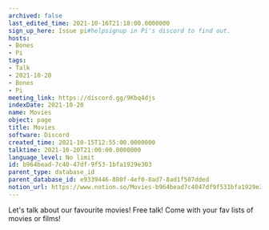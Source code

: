 ```yaml
---
archived: false
last_edited_time: 2021-10-16T21:18:00.0000000
sign_up_here: Issue pi#helpsignup in Pi's discord to find out.
hosts:
- Bones
- Pi
tags:
- Talk
- 2021-10-20
- Bones
- Pi
meeting_link: https://discord.gg/9Kbq4djs
indexDate: 2021-10-20
name: Movies
object: page
title: Movies
software: Discord
created_time: 2021-10-15T12:55:00.0000000
talktime: 2021-10-20T21:00:00.0000000
language_level: No limit
id: b964bead-7c40-47df-9f53-1bfa1929e303
parent_type: database_id
parent_database_id: e9339446-880f-4ef0-8ad7-8ad1f507dded
notion_url: https://www.notion.so/Movies-b964bead7c4047df9f531bfa1929e303
---
```


Let's talk about our favourite movies!
Free talk! Come with your fav lists of movies or films!



